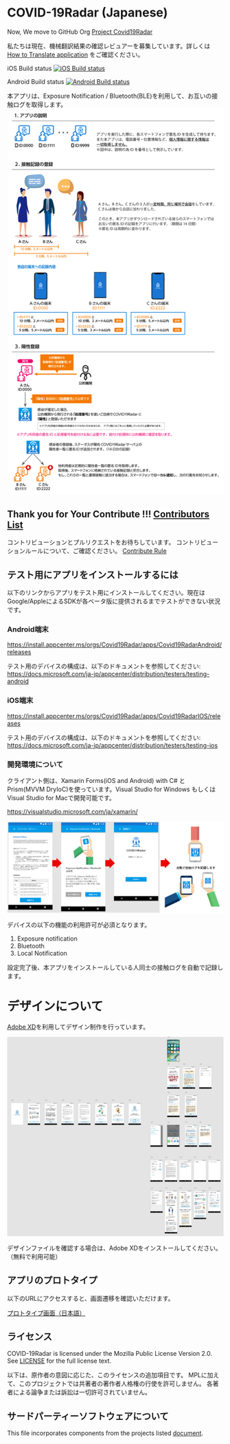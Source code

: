 # COVID-19Radar (Japanese)

Now, We move to GitHub Org [Project Covid19Radar](https://github.com/Covid-19Radar)

私たちは現在、機械翻訳結果の確認レビュアーを募集しています。詳しくは [How to Translate application](https://github.com/Covid-19Radar/Covid19Radar/blob/master/HOW_TO_TRANSLATE_CONTRIBUTE.md) をご確認ください。

iOS Build status [![iOS Build status](https://build.appcenter.ms/v0.1/apps/9c268337-4db9-4bf4-be09-efaf16672c15/branches/master/badge)](https://appcenter.ms)

Android Build status [![Android Build status](https://build.appcenter.ms/v0.1/apps/3dcdf5b5-da95-4d03-96a6-e6ed42de7e16/branches/master/badge)](https://appcenter.ms)

本アプリは、Exposure Notification / Bluetooth(BLE)を利用して、お互いの接触ログを取得します。
![アプリの概念](img/explanation.png)


## Thank you for Your Contribute !!! [Contributors List](https://github.com/Covid-19Radar/Covid19Radar/blob/master/CONTRIBUTORS.md)
コントリビューションとプルリクエストをお待ちしています。
コントリビューションルールについて、ご確認ください。
[Contribute Rule](https://github.com/Covid-19Radar/Covid19Radar/blob/master/CONTRIBUTING.md)

## テスト用にアプリをインストールするには

以下のリンクからアプリをテスト用にインストールしてください。現在はGoogle/AppleによるSDKが各ベータ版に提供されるまでテストができない状況です。

### Android端末

https://install.appcenter.ms/orgs/Covid19Radar/apps/Covid19RadarAndroid/releases

テスト用のデバイスの構成は、以下のドキュメントを参照してください:
https://docs.microsoft.com/ja-jp/appcenter/distribution/testers/testing-android

### iOS端末

https://install.appcenter.ms/orgs/Covid19Radar/apps/Covid19RadarIOS/releases

テスト用のデバイスの構成は、以下のドキュメントを参照してください:
https://docs.microsoft.com/ja-jp/appcenter/distribution/testers/testing-ios


### 開発環境について

クライアント側は、Xamarin Forms(iOS and Android) with C# と Prism(MVVM DryIoC)を使っています。Visual Studio for Windows もしくは Visual Studio for Macで開発可能です。

https://visualstudio.microsoft.com/ja/xamarin/

![アプリ設定に関して](img/design00.png)

デバイスの以下の機能の利用許可が必須となります。 

1. Exposure notification
2. Bluetooth
3. Local Notification

設定完了後、本アプリをインストールしている人同士の接触ログを自動で記録します。

# デザインについて

[Adobe XD](https://www.adobe.com/jp/products/xd.html)を利用してデザイン制作を行っています。

![画面全体図](img/design01.JPG)

デザインファイルを確認する場合は、Adobe XDをインストールしてください。（無料で利用可能）

## アプリのプロトタイプ

以下のURLにアクセスすると、画面遷移を確認いただけます。

[プロトタイプ画面（日本語）](https://xd.adobe.com/view/8a430621-fe72-45a7-4acf-43fa7d73c181-fc72/grid)

## ライセンス

COVID-19Radar is licensed under the Mozilla Public License Version 2.0. See [LICENSE](./LICENSE.md) for the full license text.

以下は、原作者の意図に応じた、このライセンスの追加項目です。
MPLに加えて、このプロジェクトでは共著者の著作者人格権の行使を許可しません。
各著者による論争または訴訟は一切許可されていません。

## サードパーティーソフトウェアについて

This file incorporates components from the projects listed [document](./COPYRIGHT_THIRD_PARTY_SOFTWARE_NOTICES.md).
